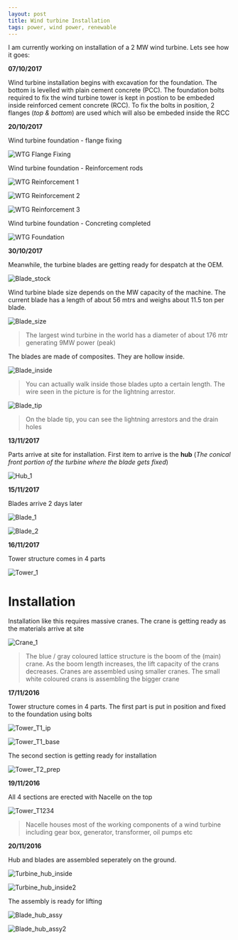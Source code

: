 ```yaml
---
layout: post
title: Wind turbine Installation 
tags: power, wind power, renewable
---
```


I am currently working on installation of a 2 MW wind turbine. Lets see how it goes:

**07/10/2017**

Wind turbine installation begins with excavation for the foundation. The bottom is levelled with plain cement concrete (PCC). The foundation bolts required to fix the wind turbine tower is kept in postion to be embeded inside reinforced cement concrete (RCC). To fix the bolts in position, 2 flanges (*top & bottom*) are used which will also be embeded inside the RCC 

**20/10/2017**

Wind turbine foundation - flange fixing

![WTG Flange Fixing](/assets/WTG_Fdn_flange.jpg)

Wind turbine foundation - Reinforcement rods

![WTG Reinforcement 1](/assets/WTG_Fdn_Reinforcement_1.jpg)

![WTG Reinforcement 2](/assets/WTG_Fdn_Reinforcement_2.jpg)

![WTG Reinforcement 3](/assets/WTG_Fdn_Reinforcement_3.jpg)

Wind turbine foundation - Concreting completed

![WTG Foundation](/assets/WTG_Fdn_concrete.jpg)

**30/10/2017**

Meanwhile, the turbine blades are getting ready for despatch at the OEM.

![Blade_stock](/assets/Blade_stock.jpg)

Wind turbine blade size depends on the MW capacity of the machine. The current blade has a length of about 56 mtrs and weighs about 11.5 ton per blade. 

![Blade_size](/assets/Blade_size.jpg)

>The largest wind turbine in the world has a diameter of about 176 mtr generating 9MW power (peak)

The blades are made of composites. They are hollow inside.

![Blade_inside](/assets/Blade_inside.jpg)

>You can actually walk inside those blades upto a certain length. The wire seen in the picture is for the lightning arrestor.

![Blade_tip](/assets/Blade_tip.jpg)

>On the blade tip, you can see the lightning arrestors and the drain holes 

**13/11/2017**

Parts arrive at site for installation. First item to arrive is the **hub** (*The conical front portion of the turbine where the blade gets fixed*)

![Hub_1](/assets/Hub_1.jpg)

**15/11/2017**

Blades arrive 2 days later

![Blade_1](/assets/Blade_1.jpg)

![Blade_2](/assets/Blade_2.jpg)

**16/11/2017**

Tower structure comes in 4 parts

![Tower_1](/assets/Tower_1.jpg)

Installation
=====

Installation like this requires massive cranes. The crane is getting ready as the materials arrive at site

![Crane_1](/assets/Crane_1.jpg)
>The blue / gray coloured lattice structure is the boom of the (main) crane. As the boom length increases, the lift capacity of the crans decreases. Cranes are assembled using smaller cranes. The small white coloured crans is assembling the bigger crane

**17/11/2016**

Tower structure comes in 4 parts. The first part is put in position and fixed to the foundation using bolts

![Tower_T1_ip](/assets/Tower_T1_ip.jpg)

![Tower_T1_base](/assets/Tower_T1_base.jpg)

The second section is getting ready for installation

![Tower_T2_prep](/assets/Tower_T2_prep.jpg)

**19/11/2016**

All 4 sections are erected with Nacelle on the top

![Tower_T1234](/assets/Tower_T1234.jpg)

>Nacelle houses most of the working components of a wind turbine including gear box, generator, transformer, oil pumps etc

**20/11/2016**

Hub and blades are assembled seperately on the ground.

![Turbine_hub_inside](/assets/Turbine_hub_inside.jpg)

![Turbine_hub_inside2](/assets/Turbine_hub_inside2.jpg)

The assembly is ready for lifting

![Blade_hub_assy](/assets/Blade_hub_assy.jpg)

![Blade_hub_assy2](/assets/Blade_hub_assy2.jpg)

